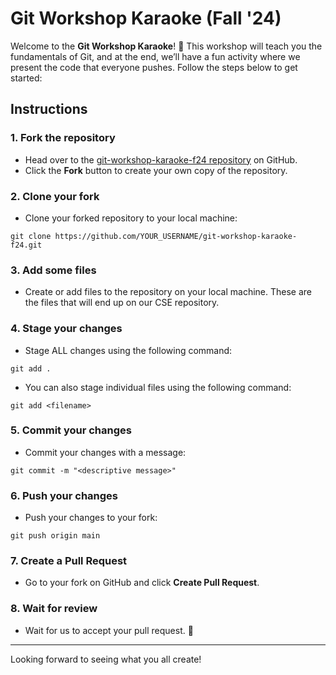 # Git Workshop Karaoke (Fall '24)

Welcome to the **Git Workshop Karaoke**! 🎤 This workshop will teach you the fundamentals of Git, and at the end, we’ll have a fun activity where we present the code that everyone pushes. Follow the steps below to get started:

## Instructions

### 1. Fork the repository

- Head over to the [git-workshop-karaoke-f24 repository](#) on GitHub.
- Click the **Fork** button to create your own copy of the repository.

### 2. Clone your fork

- Clone your forked repository to your local machine:

`git clone https://github.com/YOUR_USERNAME/git-workshop-karaoke-f24.git`

### 3. Add some files

- Create or add files to the repository on your local machine. These are the files that will end up on our CSE repository.

### 4. Stage your changes

- Stage ALL changes using the following command:

`git add .`

- You can also stage individual files using the following command:

`git add <filename>`

### 5. Commit your changes

- Commit your changes with a message:

`git commit -m "<descriptive message>"`

### 6. Push your changes

- Push your changes to your fork:

`git push origin main`

### 7. Create a Pull Request

- Go to your fork on GitHub and click **Create Pull Request**.

### 8. Wait for review

- Wait for us to accept your pull request. 🎉

---

Looking forward to seeing what you all create!
